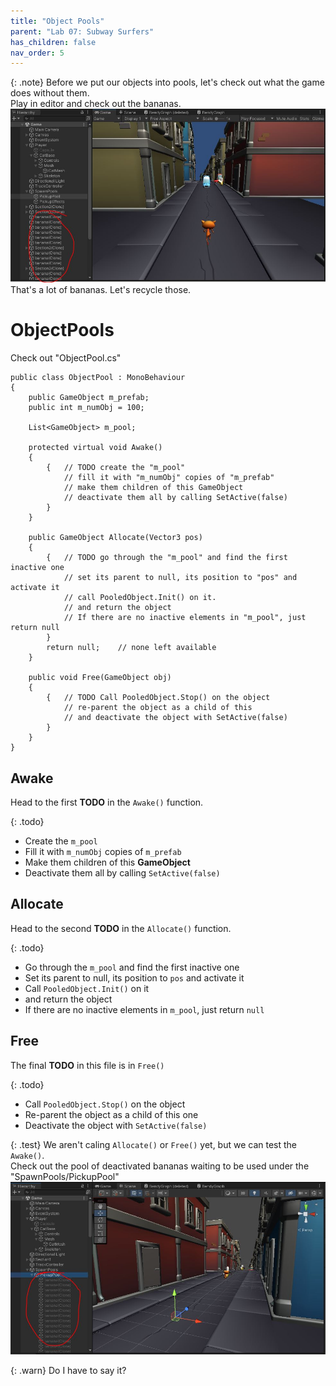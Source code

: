 ```yaml
---
title: "Object Pools"
parent: "Lab 07: Subway Surfers"
has_children: false
nav_order: 5
---
```


{: .note}
Before we put our objects into pools, let's check out what the game does without them.\
Play in editor and check out the bananas.
![Bananas](images/lab07/bananas.jpg "Bananas")
That's a lot of bananas. Let's recycle those.

# ObjectPools
Check out "ObjectPool.cs"
```
public class ObjectPool : MonoBehaviour
{
    public GameObject m_prefab;
    public int m_numObj = 100;
    
    List<GameObject> m_pool;

    protected virtual void Awake()
    {
        {   // TODO create the "m_pool"
            // fill it with "m_numObj" copies of "m_prefab"
            // make them children of this GameObject
            // deactivate them all by calling SetActive(false)
        }
    }

    public GameObject Allocate(Vector3 pos)
    {
        {   // TODO go through the "m_pool" and find the first inactive one
            // set its parent to null, its position to "pos" and activate it
            // call PooledObject.Init() on it.
            // and return the object
            // If there are no inactive elements in "m_pool", just return null
        }
        return null;    // none left available
    }

    public void Free(GameObject obj)
    {
        {   // TODO Call PooledObject.Stop() on the object
            // re-parent the object as a child of this
            // and deactivate the object with SetActive(false)
        }
    }
}
```

## Awake
Head to the first **TODO** in the `Awake()` function.

{: .todo}
* Create the `m_pool`
* Fill it with `m_numObj` copies of `m_prefab`
* Make them children of this **GameObject**
* Deactivate them all by calling `SetActive(false)`

## Allocate
Head to the second **TODO** in the `Allocate()` function.

{: .todo}
* Go through the `m_pool` and find the first inactive one
* Set its parent to null, its position to `pos` and activate it
* Call `PooledObject.Init()` on it
* and return the object
* If there are no inactive elements in `m_pool`, just return `null`

## Free
The final **TODO** in this file is in `Free()`

{: .todo}
* Call `PooledObject.Stop()` on the object
* Re-parent the object as a child of this one
* Deactivate the object with `SetActive(false)`

{: .test}
We aren't caling `Allocate()` or `Free()` yet, but we can test the `Awake()`.\
Check out the pool of deactivated bananas waiting to be used under the "SpawnPools/PickupPool"
![Banana Pool](images/lab07/bananapool.jpg "Banana Pool")

{: .warn}
Do I have to say it?




